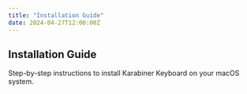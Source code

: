 ```yaml
---
title: "Installation Guide"
date: 2024-04-27T12:00:00Z
---
```


## Installation Guide

Step-by-step instructions to install Karabiner Keyboard on your macOS system.